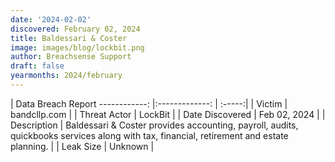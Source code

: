 ```yaml
---
date: '2024-02-02'
discovered: February 02, 2024
title: Baldessari & Coster
image: images/blog/lockbit.png
author: Breachsense Support
draft: false
yearmonths: 2024/february
---
```



| Data Breach Report
------------:     |:-------------:    | :-----:|
| Victim      | bandcllp.com      | 
| Threat Actor      | LockBit      | 
| Date Discovered      | Feb 02, 2024      | 
| Description      | Baldessari & Coster provides accounting, payroll, audits, quickbooks services along with tax, financial, retirement and estate planning.      | 
| Leak Size      | Unknown      | 

